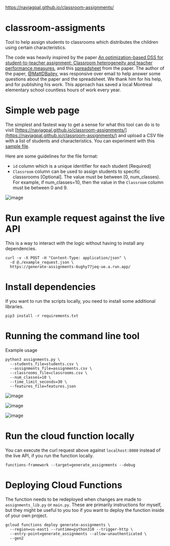 https://navjagpal.github.io/classroom-assignments/

# classroom-assigments
Tool to help assign students to classrooms which distributes the children using certain characteristics.

The code was heavily inspired by the paper [An optimization-based DSS for student-to-teacher assignment: Classroom heterogeneity and teacher performance measures](https://www.researchgate.net/publication/331538110_An_optimization-based_DSS_for_student-to-teacher_assignment_Classroom_heterogeneity_and_teacher_performance_measures), and this [spreadsheet](https://github.com/MattDBailey/PrincipalDSS) from the paper. The author of the paper, [@MattDBailey](https://github.com/MattDBailey), was responsive over email to help answer some questions about the paper and the spreadsheet. We thank him for his help, and for publishing his work. This approach has saved a local Montreal elementary school countless hours of work every year. 

# Simple web page
The simplest and fastest way to get a sense for what this tool can do is to visit [https://navjagpal.github.io/classroom-assignments/](https://navjagpal.github.io/classroom-assignments/) and upload a CSV file with a list of students and characteristics. You can experiment with this [sample file](https://github.com/navjagpal/classroom-assigments/blob/main/students.csv).

Here are some guidelines for the file format:
* `id` column which is a unique identifier for each student [Required]
* `Classroom` column can be used to assign students to specific classsrooms [Optional]. The value must be between [0, num_classes). For example, if num_classes=10, then the value in the `Classroom` column must be between 0 and 9.

![image](https://user-images.githubusercontent.com/15254853/203821087-88dcd0ee-0980-4a52-9f1c-23ef0908dc60.png)

# Run example request against the live API
This is a way to interact with the logic without having to install any dependencies.

```
curl -v -X POST -H "Content-Type: application/json" \
  -d @./example_request.json \
  https://generate-assignments-6ughy77jeq-ue.a.run.app/
```

# Install dependencies
If you want to run the scripts locally, you need to install some additional libraries.

```
pip3 install -r requirements.txt
```

# Running the command line tool

Example usage
```
python3 assignments.py \
  --students_file=students.csv \
  --assignments_file=assignments.csv \
  --classrooms_file=classrooms.csv \
  --num_classes=10 \
  --time_limit_seconds=30 \
  --features_file=features.json
```

![image](https://user-images.githubusercontent.com/15254853/203821385-c75f91b7-9af2-4615-8e99-8c69596fcf0c.png)

![image](https://user-images.githubusercontent.com/15254853/203821470-7d4ca1f9-9bd9-4b35-b4b1-8d1c38da1420.png)

![image](https://user-images.githubusercontent.com/15254853/203821531-3e4673ea-c655-4f61-b90f-448429edc3fd.png)

# Run the cloud function locally

You can execute the curl request above against `localhost:8080` instead of the live API, if you run the function locally.

```
functions-framework --target=generate_assignments --debug
```

# Deploying Cloud Functions
The function needs to be redeployed when changes are made to `assignments_lib.py` or `main.py`. These are primarily instructions for myself, but they might be useful to you too if you want to deploy the function inside of your own project.

```
gcloud functions deploy generate-assignments \
  --region=us-east1 --runtime=python310 --trigger-http \
  --entry-point=generate_assignments --allow-unauthenticated \
  --gen2
```
